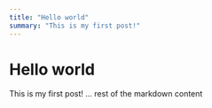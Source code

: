 ```yaml
---
title: "Hello world"
summary: "This is my first post!"
---
```

 
# Hello world
 
This is my first post!
... rest of the markdown content